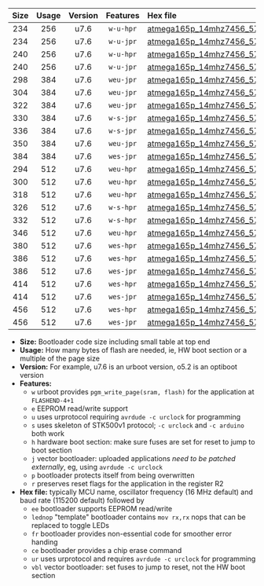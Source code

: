 |Size|Usage|Version|Features|Hex file|
|:-:|:-:|:-:|:-:|:--|
|234|256|u7.6|`w-u-hpr`|[atmega165p_14mhz7456_57600bps_ur.hex](https://raw.githubusercontent.com/stefanrueger/urboot/main/bootloaders/atmega165p/fcpu_14mhz7456/57600_bps/atmega165p_14mhz7456_57600bps_ur.hex)|
|234|256|u7.6|`w-u-jpr`|[atmega165p_14mhz7456_57600bps_ur_vbl.hex](https://raw.githubusercontent.com/stefanrueger/urboot/main/bootloaders/atmega165p/fcpu_14mhz7456/57600_bps/atmega165p_14mhz7456_57600bps_ur_vbl.hex)|
|240|256|u7.6|`w-u-hpr`|[atmega165p_14mhz7456_57600bps_lednop_ur.hex](https://raw.githubusercontent.com/stefanrueger/urboot/main/bootloaders/atmega165p/fcpu_14mhz7456/57600_bps/atmega165p_14mhz7456_57600bps_lednop_ur.hex)|
|240|256|u7.6|`w-u-jpr`|[atmega165p_14mhz7456_57600bps_lednop_ur_vbl.hex](https://raw.githubusercontent.com/stefanrueger/urboot/main/bootloaders/atmega165p/fcpu_14mhz7456/57600_bps/atmega165p_14mhz7456_57600bps_lednop_ur_vbl.hex)|
|298|384|u7.6|`weu-jpr`|[atmega165p_14mhz7456_57600bps_ee_ur_vbl.hex](https://raw.githubusercontent.com/stefanrueger/urboot/main/bootloaders/atmega165p/fcpu_14mhz7456/57600_bps/atmega165p_14mhz7456_57600bps_ee_ur_vbl.hex)|
|304|384|u7.6|`weu-jpr`|[atmega165p_14mhz7456_57600bps_ee_lednop_ur_vbl.hex](https://raw.githubusercontent.com/stefanrueger/urboot/main/bootloaders/atmega165p/fcpu_14mhz7456/57600_bps/atmega165p_14mhz7456_57600bps_ee_lednop_ur_vbl.hex)|
|322|384|u7.6|`weu-jpr`|[atmega165p_14mhz7456_57600bps_ee_lednop_fr_ur_vbl.hex](https://raw.githubusercontent.com/stefanrueger/urboot/main/bootloaders/atmega165p/fcpu_14mhz7456/57600_bps/atmega165p_14mhz7456_57600bps_ee_lednop_fr_ur_vbl.hex)|
|330|384|u7.6|`w-s-jpr`|[atmega165p_14mhz7456_57600bps_vbl.hex](https://raw.githubusercontent.com/stefanrueger/urboot/main/bootloaders/atmega165p/fcpu_14mhz7456/57600_bps/atmega165p_14mhz7456_57600bps_vbl.hex)|
|336|384|u7.6|`w-s-jpr`|[atmega165p_14mhz7456_57600bps_lednop_vbl.hex](https://raw.githubusercontent.com/stefanrueger/urboot/main/bootloaders/atmega165p/fcpu_14mhz7456/57600_bps/atmega165p_14mhz7456_57600bps_lednop_vbl.hex)|
|350|384|u7.6|`weu-jpr`|[atmega165p_14mhz7456_57600bps_ee_lednop_fr_ce_ur_vbl.hex](https://raw.githubusercontent.com/stefanrueger/urboot/main/bootloaders/atmega165p/fcpu_14mhz7456/57600_bps/atmega165p_14mhz7456_57600bps_ee_lednop_fr_ce_ur_vbl.hex)|
|384|384|u7.6|`wes-jpr`|[atmega165p_14mhz7456_57600bps_ee_vbl.hex](https://raw.githubusercontent.com/stefanrueger/urboot/main/bootloaders/atmega165p/fcpu_14mhz7456/57600_bps/atmega165p_14mhz7456_57600bps_ee_vbl.hex)|
|294|512|u7.6|`weu-hpr`|[atmega165p_14mhz7456_57600bps_ee_ur.hex](https://raw.githubusercontent.com/stefanrueger/urboot/main/bootloaders/atmega165p/fcpu_14mhz7456/57600_bps/atmega165p_14mhz7456_57600bps_ee_ur.hex)|
|300|512|u7.6|`weu-hpr`|[atmega165p_14mhz7456_57600bps_ee_lednop_ur.hex](https://raw.githubusercontent.com/stefanrueger/urboot/main/bootloaders/atmega165p/fcpu_14mhz7456/57600_bps/atmega165p_14mhz7456_57600bps_ee_lednop_ur.hex)|
|318|512|u7.6|`weu-hpr`|[atmega165p_14mhz7456_57600bps_ee_lednop_fr_ur.hex](https://raw.githubusercontent.com/stefanrueger/urboot/main/bootloaders/atmega165p/fcpu_14mhz7456/57600_bps/atmega165p_14mhz7456_57600bps_ee_lednop_fr_ur.hex)|
|326|512|u7.6|`w-s-hpr`|[atmega165p_14mhz7456_57600bps.hex](https://raw.githubusercontent.com/stefanrueger/urboot/main/bootloaders/atmega165p/fcpu_14mhz7456/57600_bps/atmega165p_14mhz7456_57600bps.hex)|
|332|512|u7.6|`w-s-hpr`|[atmega165p_14mhz7456_57600bps_lednop.hex](https://raw.githubusercontent.com/stefanrueger/urboot/main/bootloaders/atmega165p/fcpu_14mhz7456/57600_bps/atmega165p_14mhz7456_57600bps_lednop.hex)|
|346|512|u7.6|`weu-hpr`|[atmega165p_14mhz7456_57600bps_ee_lednop_fr_ce_ur.hex](https://raw.githubusercontent.com/stefanrueger/urboot/main/bootloaders/atmega165p/fcpu_14mhz7456/57600_bps/atmega165p_14mhz7456_57600bps_ee_lednop_fr_ce_ur.hex)|
|380|512|u7.6|`wes-hpr`|[atmega165p_14mhz7456_57600bps_ee.hex](https://raw.githubusercontent.com/stefanrueger/urboot/main/bootloaders/atmega165p/fcpu_14mhz7456/57600_bps/atmega165p_14mhz7456_57600bps_ee.hex)|
|386|512|u7.6|`wes-hpr`|[atmega165p_14mhz7456_57600bps_ee_lednop.hex](https://raw.githubusercontent.com/stefanrueger/urboot/main/bootloaders/atmega165p/fcpu_14mhz7456/57600_bps/atmega165p_14mhz7456_57600bps_ee_lednop.hex)|
|386|512|u7.6|`wes-jpr`|[atmega165p_14mhz7456_57600bps_ee_lednop_vbl.hex](https://raw.githubusercontent.com/stefanrueger/urboot/main/bootloaders/atmega165p/fcpu_14mhz7456/57600_bps/atmega165p_14mhz7456_57600bps_ee_lednop_vbl.hex)|
|414|512|u7.6|`wes-hpr`|[atmega165p_14mhz7456_57600bps_ee_lednop_fr.hex](https://raw.githubusercontent.com/stefanrueger/urboot/main/bootloaders/atmega165p/fcpu_14mhz7456/57600_bps/atmega165p_14mhz7456_57600bps_ee_lednop_fr.hex)|
|414|512|u7.6|`wes-jpr`|[atmega165p_14mhz7456_57600bps_ee_lednop_fr_vbl.hex](https://raw.githubusercontent.com/stefanrueger/urboot/main/bootloaders/atmega165p/fcpu_14mhz7456/57600_bps/atmega165p_14mhz7456_57600bps_ee_lednop_fr_vbl.hex)|
|456|512|u7.6|`wes-hpr`|[atmega165p_14mhz7456_57600bps_ee_lednop_fr_ce.hex](https://raw.githubusercontent.com/stefanrueger/urboot/main/bootloaders/atmega165p/fcpu_14mhz7456/57600_bps/atmega165p_14mhz7456_57600bps_ee_lednop_fr_ce.hex)|
|456|512|u7.6|`wes-jpr`|[atmega165p_14mhz7456_57600bps_ee_lednop_fr_ce_vbl.hex](https://raw.githubusercontent.com/stefanrueger/urboot/main/bootloaders/atmega165p/fcpu_14mhz7456/57600_bps/atmega165p_14mhz7456_57600bps_ee_lednop_fr_ce_vbl.hex)|

- **Size:** Bootloader code size including small table at top end
- **Usage:** How many bytes of flash are needed, ie, HW boot section or a multiple of the page size
- **Version:** For example, u7.6 is an urboot version, o5.2 is an optiboot version
- **Features:**
  + `w` urboot provides `pgm_write_page(sram, flash)` for the application at `FLASHEND-4+1`
  + `e` EEPROM read/write support
  + `u` uses urprotocol requiring `avrdude -c urclock` for programming
  + `s` uses skeleton of STK500v1 protocol; `-c urclock` and `-c arduino` both work
  + `h` hardware boot section: make sure fuses are set for reset to jump to boot section
  + `j` vector bootloader: uploaded applications *need to be patched externally*, eg, using `avrdude -c urclock`
  + `p` bootloader protects itself from being overwritten
  + `r` preserves reset flags for the application in the register R2
- **Hex file:** typically MCU name, oscillator frequency (16 MHz default) and baud rate (115200 default) followed by
  + `ee` bootloader supports EEPROM read/write
  + `lednop` "template" bootloader contains `mov rx,rx` nops that can be replaced to toggle LEDs
  + `fr` bootloader provides non-essential code for smoother error handing
  + `ce` bootloader provides a chip erase command
  + `ur` uses urprotocol and requires `avrdude -c urclock` for programming
  + `vbl` vector bootloader: set fuses to jump to reset, not the HW boot section
